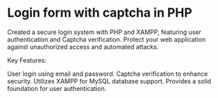 # Login form with captcha in PHP
Created a secure login system with PHP and XAMPP, featuring user authentication and Captcha verification. Protect your web application against unauthorized access and automated attacks.

Key Features:

User login using email and password.
Captcha verification to enhance security.
Utilizes XAMPP for MySQL database support.
Provides a solid foundation for user authentication.
